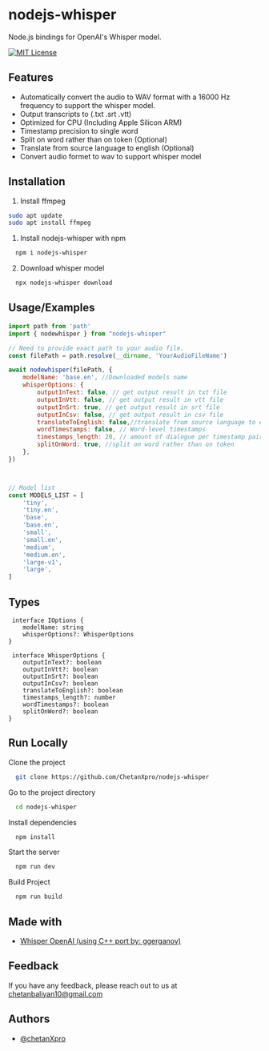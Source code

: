 
# nodejs-whisper

Node.js bindings for OpenAI's Whisper model.



[![MIT License](https://img.shields.io/badge/License-MIT-green.svg)](https://choosealicense.com/licenses/mit/)



## Features
 
- Automatically convert the audio to WAV format with a 16000 Hz    frequency to support the whisper model.
- Output transcripts to (.txt .srt .vtt)
- Optimized for CPU (Including Apple Silicon ARM)
- Timestamp precision to single word
- Split on word rather than on token (Optional)
- Translate from source language to english (Optional)
- Convert audio formet to wav to support whisper model


## Installation

1. Install ffmpeg

 ```bash
sudo apt update
sudo apt install ffmpeg
```

1. Install nodejs-whisper with npm

```bash
  npm i nodejs-whisper
```
2.  Download whisper model
```bash
  npx nodejs-whisper download
```
    
## Usage/Examples

```javascript
import path from 'path'
import { nodewhisper } from "nodejs-whisper"

// Need to provide exact path to your audio file.
const filePath = path.resolve(__dirname, 'YourAudioFileName')

await nodewhisper(filePath, {
	modelName: 'base.en', //Downloaded models name
	whisperOptions: {
		outputInText: false, // get output result in txt file
		outputInVtt: false, // get output result in vtt file
		outputInSrt: true, // get output result in srt file
		outputInCsv: false, // get output result in csv file
		translateToEnglish: false,//translate from source language to english
		wordTimestamps: false, // Word-level timestamps
		timestamps_length: 20, // amount of dialogue per timestamp pair
		splitOnWord: true, //split on word rather than on token
	},
})



// Model list
const MODELS_LIST = [
	'tiny',
	'tiny.en',
	'base',
	'base.en',
	'small',
	'small.en',
	'medium',
	'medium.en',
	'large-v1',
	'large',
]
```





## Types

```
 interface IOptions {
	modelName: string
	whisperOptions?: WhisperOptions
}

 interface WhisperOptions {
	outputInText?: boolean
	outputInVtt?: boolean
	outputInSrt?: boolean
	outputInCsv?: boolean
	translateToEnglish?: boolean
	timestamps_length?: number
	wordTimestamps?: boolean
	splitOnWord?: boolean
}

```



## Run Locally

Clone the project

```bash
  git clone https://github.com/ChetanXpro/nodejs-whisper
```

Go to the project directory

```bash
  cd nodejs-whisper
```

Install dependencies

```bash
  npm install
```

Start the server

```bash
  npm run dev
```

Build Project

```bash
  npm run build
```


## Made with

 - [Whisper OpenAI (using C++ port by: ggerganov)](https://github.com/ggerganov/whisper.cpp)

## Feedback

If you have any feedback, please reach out to us at chetanbaliyan10@gmail.com


## Authors

- [@chetanXpro](https://www.github.com/chetanXpro)

